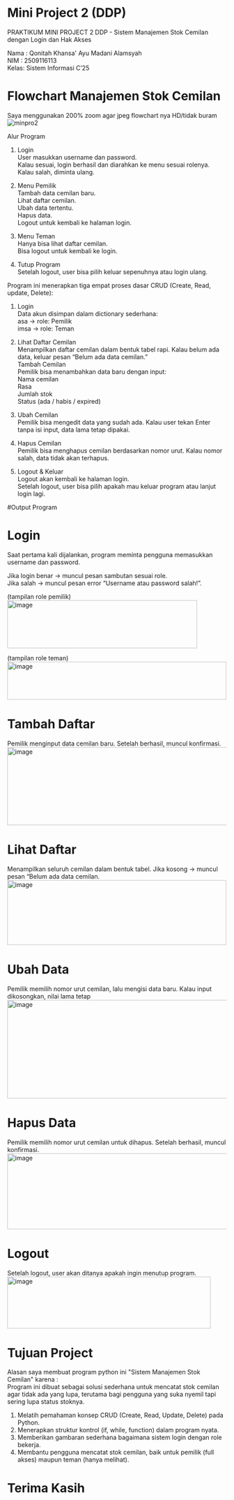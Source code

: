 # Mini Project 2 (DDP)

PRAKTIKUM MINI PROJECT 2 DDP - Sistem Manajemen Stok Cemilan dengan Login dan Hak Akses

Nama : Qonitah Khansa' Ayu Madani Alamsyah<br>
NIM : 2509116113<br>
Kelas: Sistem Informasi C’25

# Flowchart Manajemen Stok Cemilan  
Saya menggunakan 200% zoom agar jpeg flowchart nya HD/tidak buram
![minpro2](https://github.com/user-attachments/assets/38f7738e-54e1-468c-a994-a6f76946b2df)


Alur Program<br>
1. Login<br>
User masukkan username dan password.<br>Kalau sesuai, login berhasil dan diarahkan ke menu sesuai rolenya.<br>
Kalau salah, diminta ulang.

2. Menu Pemilik<br>
Tambah data cemilan baru.<br>
Lihat daftar cemilan.<br>
Ubah data tertentu.<br>
Hapus data.<br>
Logout untuk kembali ke halaman login.

3. Menu Teman <br>
Hanya bisa lihat daftar cemilan.<br>
Bisa logout untuk kembali ke login.<br>

4. Tutup Program<br>
Setelah logout, user bisa pilih keluar sepenuhnya atau login ulang.<br>

Program ini menerapkan tiga empat proses dasar CRUD (Create, Read, update, Delete):<br>

1. Login<br>
Data akun disimpan dalam dictionary sederhana:<br>
asa → role: Pemilik<br>
imsa → role: Teman

2. Lihat Daftar Cemilan<br>
Menampilkan daftar cemilan dalam bentuk tabel rapi. Kalau belum ada data, keluar pesan “Belum ada data cemilan.”<br>
Tambah Cemilan<br>
Pemilik bisa menambahkan data baru dengan input:<br>
Nama cemilan<br>
Rasa<br>
Jumlah stok<br>
Status (ada / habis / expired)<br>

3. Ubah Cemilan<br>
Pemilik bisa mengedit data yang sudah ada. Kalau user tekan Enter tanpa isi input, data lama tetap dipakai.

4. Hapus Cemilan<br>
Pemilik bisa menghapus cemilan berdasarkan nomor urut. Kalau nomor salah, data tidak akan terhapus.

5. Logout & Keluar<br>
Logout akan kembali ke halaman login.<br>
Setelah logout, user bisa pilih apakah mau keluar program atau lanjut login lagi.

#Output Program

# Login<br>
Saat pertama kali dijalankan, program meminta pengguna memasukkan username dan password.

Jika login benar → muncul pesan sambutan sesuai role.<br>
Jika salah → muncul pesan error “Username atau password salah!”.<br>

(tampilan role pemilik)<br>
<img width="436" height="110" alt="image" src="https://github.com/user-attachments/assets/1f4c043f-0994-4f61-bd11-3a8e37fa6348" />

(tampilan role teman)<br>
<img width="503" height="87" alt="image" src="https://github.com/user-attachments/assets/b72c054b-39bc-433f-9c4f-57e7f01bac49" />

# Tambah Daftar
Pemilik menginput data cemilan baru. Setelah berhasil, muncul konfirmasi.
<img width="538" height="179" alt="image" src="https://github.com/user-attachments/assets/249a48fd-a94b-43ac-bb4e-cb36234fcfad" />

# Lihat Daftar
Menampilkan seluruh cemilan dalam bentuk tabel. Jika kosong → muncul pesan “Belum ada data cemilan.
<img width="503" height="149" alt="image" src="https://github.com/user-attachments/assets/3bfe9345-1622-481c-956a-0a1a2c118309" />

# Ubah Data
Pemilik memilih nomor urut cemilan, lalu mengisi data baru. Kalau input dikosongkan, nilai lama tetap
<img width="668" height="226" alt="image" src="https://github.com/user-attachments/assets/fa16bde9-4db1-40de-9e26-d9538e5a237b" />

# Hapus Data
Pemilik memilih nomor urut cemilan untuk dihapus. Setelah berhasil, muncul konfirmasi.
<img width="563" height="174" alt="image" src="https://github.com/user-attachments/assets/d01a9dc7-66c4-4c10-adc2-0d389e2e7d16" />

# Logout 
Setelah logout, user akan ditanya apakah ingin menutup program.
<img width="467" height="119" alt="image" src="https://github.com/user-attachments/assets/290846ab-dcb7-4986-a5d7-f315c7d7862c" />

# Tujuan Project 
Alasan saya membuat program python ini "Sistem Manajemen Stok Cemilan" karena :<br>
Program ini dibuat sebagai solusi sederhana untuk mencatat stok cemilan agar tidak ada yang lupa, terutama bagi pengguna yang suka nyemil tapi sering lupa status stoknya.<br>
1. Melatih pemahaman konsep CRUD (Create, Read, Update, Delete) pada Python.<br>
2. Menerapkan struktur kontrol (if, while, function) dalam program nyata.<br>
3. Memberikan gambaran sederhana bagaimana sistem login dengan role bekerja.<br>
4. Membantu pengguna mencatat stok cemilan, baik untuk pemilik (full akses) maupun teman (hanya melihat).

# Terima Kasih
